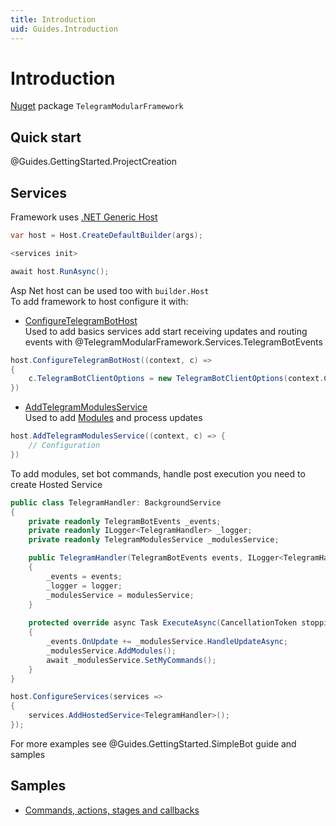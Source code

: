 ```yaml
---
title: Introduction
uid: Guides.Introduction
---
```


# Introduction

[Nuget](https://www.nuget.org/packages/TelegramModularFramework/) package `TelegramModularFramework`

## Quick start

@Guides.GettingStarted.ProjectCreation

## Services

Framework uses [.NET Generic Host](https://learn.microsoft.com/en-us/dotnet/core/extensions/generic-host)  

```csharp
var host = Host.CreateDefaultBuilder(args); 

<services init>

await host.RunAsync();
```

Asp Net host can be used too with `builder.Host`  
To add framework to host configure it with:

- [ConfigureTelegramBotHost](xref:TelegramModularFramework.TelegramBotHostBuilderExtensions.ConfigureTelegramBotHost(Microsoft.Extensions.Hosting.IHostBuilder,Action{Microsoft.Extensions.Hosting.HostBuilderContext,TelegramModularFramework.Services.TelegramBotHostConfiguration}))   
  Used to add basics services add start receiving updates and routing events with
  @TelegramModularFramework.Services.TelegramBotEvents

```csharp
host.ConfigureTelegramBotHost((context, c) =>
{
    c.TelegramBotClientOptions = new TelegramBotClientOptions(context.Configuration["Telegram:Token"]);
})
```

- [AddTelegramModulesService](xref:TelegramModularFramework.TelegramBotHostBuilderExtensions.AddTelegramModulesService(Microsoft.Extensions.Hosting.IHostBuilder,Action{Microsoft.Extensions.Hosting.HostBuilderContext,TelegramModularFramework.Services.TelegramModulesConfiguration}))  
  Used to add [Modules](xref:Guides.TelegramModule) and process updates

```csharp
host.AddTelegramModulesService((context, c) => {
    // Configuration
})
```

To add modules, set bot commands, handle post execution you need to create Hosted Service
```csharp
public class TelegramHandler: BackgroundService
{
    private readonly TelegramBotEvents _events;
    private readonly ILogger<TelegramHandler> _logger;
    private readonly TelegramModulesService _modulesService;

    public TelegramHandler(TelegramBotEvents events, ILogger<TelegramHandler> logger, TelegramModulesService modulesService)
    {
        _events = events;
        _logger = logger;
        _modulesService = modulesService;
    }
    
    protected override async Task ExecuteAsync(CancellationToken stoppingToken)
    {
        _events.OnUpdate += _modulesService.HandleUpdateAsync;
        _modulesService.AddModules();
        await _modulesService.SetMyCommands();
    }
}
```
```csharp
host.ConfigureServices(services =>
{
    services.AddHostedService<TelegramHandler>();
});
```
For more examples see @Guides.GettingStarted.SimpleBot guide and samples

## Samples

- [Commands, actions, stages and callbacks](https://github.com/Neisvestney/TelegramModularFramework/tree/master/samples/TelegramModularFramework.Sample)